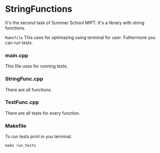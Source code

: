 # StringFunctions
It's the second task of Summer School MIPT. It's a library with string functions.

`Makefile` This uses for optimazing using terminal for user. Futhermore you can run tests.

### main.cpp

This file uses for running tests.

### StringFunc.cpp

There are all functions.

### TestFunc.cpp

There are all tests for every function.

### Makefile

To run tests print in you terminal.

```
make run_tests
```

